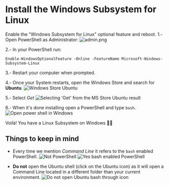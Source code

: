# Install the Windows Subsystem for Linux
Enable the "Windows Subsystem for Linux" optional feature and reboot.
1.- Open PowerShell as Administrator:
    ![admin.png]()
    
2.- In your PowerShell run: 

```shell
Enable-WindowsOptionalFeature -Online -FeatureName Microsoft-Windows-Subsystem-Linux
```
    
3.- Restart your computer when prompted.

4.- Once your System restarts, open the Windows Store and search for **Ubuntu**.
    ![Windows Store Ubuntu]()
    
5.- Select _Get_
    ![Selecting 'Get' from the MS Store Ubuntu result]()
    
6.- When it's done installing open a PowerShell and type `bash`.
    ![Open power shell in Windows]()

Voilà! You have a Linux Subsystem on Windows 👍🏼

## Things to keep in mind
- Every time we mention _Command Line_ it refers to the `bash` enabled PowerShell.
    ![Not PowerShell]()
    ![Yes bash enabled PowerShell]()

- **Do not** open the Ubuntu shell (click on the Ubuntu icon) as it will open a Command Line located in a different folder than your current environment.
    ![Do not open Ubuntu bash through icon]()


